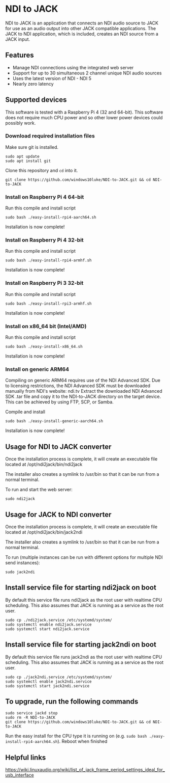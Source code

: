 # NDI to JACK

NDI to JACK is an application that connects an NDI audio source to JACK for use as an audio output into other JACK compatible applications.
The JACK to NDI application, which is included, creates an NDI source from a JACK input.

## Features
- Manage NDI connections using the integrated web server
- Support for up to 30 simultaneous 2 channel unique NDI audio sources
- Uses the latest version of NDI - NDI 5
- Nearly zero latency

## Supported devices

This software is tested with a Raspberry Pi 4 (32 and 64-bit). This software does not require much CPU power and so other lower power devices could possibly work.

### Download required installation files

Make sure git is installed.

```
sudo apt update
sudo apt install git
```
Clone this repository and `cd` into it.

```
git clone https://github.com/windows10luke/NDI-to-JACK.git && cd NDI-to-JACK
```

### Install on Raspberry Pi 4 64-bit

Run this compile and install script

```
sudo bash ./easy-install-rpi4-aarch64.sh
```
Installation is now complete!


### Install on Raspberry Pi 4 32-bit

Run this compile and install script

```
sudo bash ./easy-install-rpi4-armhf.sh
```
Installation is now complete!


### Install on Raspberry Pi 3 32-bit

Run this compile and install script

```
sudo bash ./easy-install-rpi3-armhf.sh
```
Installation is now complete!



### Install on x86_64 bit (Intel/AMD)

Run this compile and install script

```
sudo bash ./easy-install-x86_64.sh
```
Installation is now complete!


### Install on generic ARM64

Compiling on generic ARM64 requires use of the NDI Advanced SDK. Due to licensing restrictions, the NDI Advanced SDK must be downloaded manually from NDI's website: ndi.tv
Extract the downloaded NDI Advanced SDK .tar file and copy it to the NDI-to-JACK directory on the target device. This can be achieved by using FTP, SCP, or Samba.

Compile and install

```
sudo bash ./easy-install-generic-aarch64.sh
```
Installation is now complete!


## Usage for NDI to JACK converter

Once the installation process is complete, it will create an executable file located at /opt/ndi2jack/bin/ndi2jack

The installer also creates a symlink to /usr/bin so that it can be run from a normal terminal.

To run and start the web server:

```
sudo ndi2jack
```

## Usage for JACK to NDI converter

Once the installation process is complete, it will create an executable file located at /opt/ndi2jack/bin/jack2ndi

The installer also creates a symlink to /usr/bin so that it can be run from a normal terminal.

To run (multiple instances can be run with different options for multiple NDI send instances):

```
sudo jack2ndi
```

## Install service file for starting ndi2jack on boot

By default this service file runs ndi2jack as the root user with realtime CPU scheduling. This also assumes that JACK is running as a service as the root user.

```
sudo cp ./ndi2jack.service /etc/systemd/system/
sudo systemctl enable ndi2jack.service
sudo systemctl start ndi2jack.service
```

## Install service file for starting jack2ndi on boot

By default this service file runs jack2ndi as the root user with realtime CPU scheduling. This also assumes that JACK is running as a service as the root user.

```
sudo cp ./jack2ndi.service /etc/systemd/system/
sudo systemctl enable jack2ndi.service
sudo systemctl start jack2ndi.service
```

## To upgrade, run the following commands

```
sudo service jackd stop
sudo rm -R NDI-to-JACK
git clone https://github.com/windows10luke/NDI-to-JACK.git && cd NDI-to-JACK
```
Run the easy install for the CPU type it is running on (e.g. `sudo bash ./easy-install-rpi4-aarch64.sh`). Reboot when finished

## Helpful links

https://wiki.linuxaudio.org/wiki/list_of_jack_frame_period_settings_ideal_for_usb_interface
